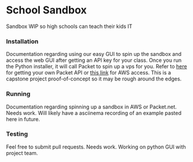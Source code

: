 # School Sandbox
Sandbox WIP so high schools can teach their kids IT

### Installation
Documentation regarding using our easy GUI to spin up the sandbox and access the web GUI after getting an API key for your class. Once you run the Python installer, it will call Packet to spin up a vps for you. Refer to [here](https://www.packet.com/developers/api/) for getting your own Packet API or [this link](https://docs.aws.amazon.com/apigateway/latest/developerguide/api-gateway-setup-api-key-with-console.html) for AWS access. This is a capstone project proof-of-concept so it may be rough around the edges.

### Running
Documentation regarding spinning up a sandbox in AWS or Packet.net.
Needs work. Will likely have a asciinema recording of an example pasted here in future.

### Testing
Feel free to submit pull requests.
Needs work. Working on python GUI with project team.

